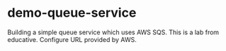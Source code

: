 # demo-queue-service

Building a simple queue service which uses AWS SQS. This is a lab from educative.
Configure URL provided by AWS.